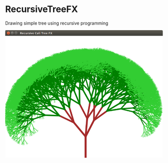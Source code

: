 # RecursiveTreeFX
Drawing simple tree using recursive programming

![Screen Shot](https://raw.githubusercontent.com/mhrimaz/RecursiveTreeFX/master/Screenshot%20from%202016-12-17%2022-40-20.png)
